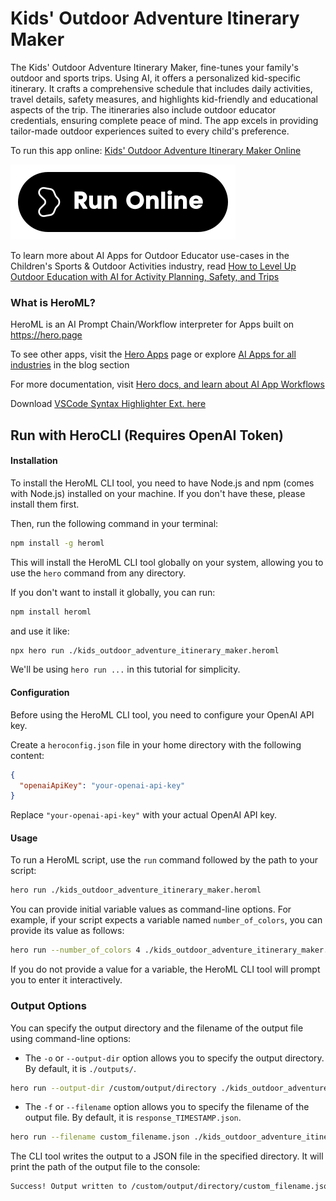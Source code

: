 # Kids' Outdoor Adventure Itinerary Maker

The Kids' Outdoor Adventure Itinerary Maker, fine-tunes your family's outdoor and sports trips. Using AI, it offers a personalized kid-specific itinerary. It crafts a comprehensive schedule that includes daily activities, travel details, safety measures, and highlights kid-friendly and educational aspects of the trip. The itineraries also include outdoor educator credentials, ensuring complete peace of mind. The app excels in providing tailor-made outdoor experiences suited to every child's preference.

To run this app online: [Kids' Outdoor Adventure Itinerary Maker Online](https://hero.page/app/kids'-outdoor-adventure-itinerary-maker-tailored-kids'-sports-and-outdoor-itineraries/Jhr4EWhDTSkyqj7WgDPb)

[![Run Kids' Outdoor Adventure Itinerary Maker Online](/assets/run.svg)](https://hero.page/app/kids'-outdoor-adventure-itinerary-maker-tailored-kids'-sports-and-outdoor-itineraries/Jhr4EWhDTSkyqj7WgDPb)

To learn more about AI Apps for Outdoor Educator use-cases in the Children's Sports & Outdoor Activities industry, read [How to Level Up Outdoor Education with AI for Activity Planning, Safety, and Trips](https://hero.page/blog/ai/children's-sports-and-outdoor-activities/how-to-level-up-outdoor-education-with-ai-for-activity-planning-safety-and-trips/170787)

### What is HeroML?
HeroML is an AI Prompt Chain/Workflow interpreter for Apps built on https://hero.page 

To see other apps, visit the [Hero Apps](https://hero.page/apps) page or explore [AI Apps for all industries](https://hero.page/blog) in the blog section

For more documentation, visit [Hero docs, and learn about AI App Workflows](https://hero.page/tutorials/introduction-to-heroml)

Download [VSCode Syntax Highlighter Ext. here](https://marketplace.visualstudio.com/items?itemName=hero-page.heroml)

## Run with HeroCLI (Requires OpenAI Token)

#### Installation

To install the HeroML CLI tool, you need to have Node.js and npm (comes with Node.js) installed on your machine. If you don't have these, please install them first. 

Then, run the following command in your terminal:

```bash
npm install -g heroml
```

This will install the HeroML CLI tool globally on your system, allowing you to use the `hero` command from any directory.

If you don't want to install it globally, you can run:

```bash
npm install heroml
```

and use it like:

```bash
npx hero run ./kids_outdoor_adventure_itinerary_maker.heroml
```

We'll be using `hero run ...` in this tutorial for simplicity.

#### Configuration

Before using the HeroML CLI tool, you need to configure your OpenAI API key. 

Create a `heroconfig.json` file in your home directory with the following content:

```json
{
  "openaiApiKey": "your-openai-api-key"
}
```

Replace `"your-openai-api-key"` with your actual OpenAI API key.

#### Usage

To run a HeroML script, use the `run` command followed by the path to your script:

```bash
hero run ./kids_outdoor_adventure_itinerary_maker.heroml
```

You can provide initial variable values as command-line options. For example, if your script expects a variable named `number_of_colors`, you can provide its value as follows:

```bash
hero run --number_of_colors 4 ./kids_outdoor_adventure_itinerary_maker.heroml
```

If you do not provide a value for a variable, the HeroML CLI tool will prompt you to enter it interactively.

### Output Options

You can specify the output directory and the filename of the output file using command-line options:

- The `-o` or `--output-dir` option allows you to specify the output directory. By default, it is `./outputs/`.

```bash
hero run --output-dir /custom/output/directory ./kids_outdoor_adventure_itinerary_maker.heroml
```

- The `-f` or `--filename` option allows you to specify the filename of the output file. By default, it is `response_TIMESTAMP.json`.

```bash
hero run --filename custom_filename.json ./kids_outdoor_adventure_itinerary_maker.heroml
```

The CLI tool writes the output to a JSON file in the specified directory. It will print the path of the output file to the console:

```bash
Success! Output written to /custom/output/directory/custom_filename.json
```

